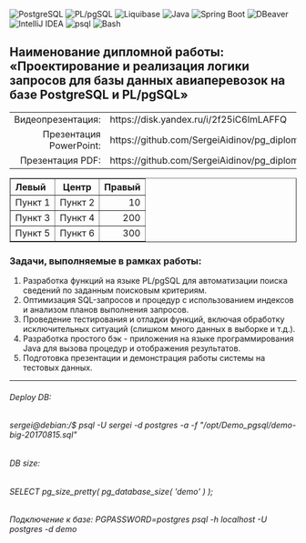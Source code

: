 ![PostgreSQL](https://img.shields.io/badge/PostgreSQL-336791?style=for-the-badge&logo=postgresql&logoColor=white)
![PL/pgSQL](https://img.shields.io/badge/PL%2FpgSQL-336791?style=for-the-badge&logo=postgresql&logoColor=white)
![Liquibase](https://img.shields.io/badge/Liquibase-2962FF?style=for-the-badge&logo=liquibase&logoColor=white)
![Java](https://img.shields.io/badge/Java-007396?style=for-the-badge&logo=openjdk&logoColor=white)
![Spring Boot](https://img.shields.io/badge/SpringBoot-6DB33F?style=for-the-badge&logo=springboot&logoColor=white)
![DBeaver](https://img.shields.io/badge/DBeaver-372923?style=for-the-badge&logo=dbeaver&logoColor=white)
![IntelliJ IDEA](https://img.shields.io/badge/IntelliJIDEA-000000?style=for-the-badge&logo=intellijidea&logoColor=white)
![psql](https://img.shields.io/badge/psql-336791?style=for-the-badge&logo=postgresql&logoColor=white)
![Bash](https://img.shields.io/badge/Bash-4EAA25?style=for-the-badge&logo=gnubash&logoColor=white)


<h2>Наименование дипломной работы:
«Проектирование и реализация логики запросов для базы данных авиаперевозок на базе PostgreSQL и PL/pgSQL»</h2>

<table>
  <tr>
    <td style="text-align: right;"> Видеопрезентация:</td>
    <td>https://disk.yandex.ru/i/2f25iC6lmLAFFQ</td>
  </tr>
<tr>
<td style="text-align: right;">Презентация PowerPoint:</td>
 <td>https://github.com/SergeiAidinov/pg_diploma/blob/master/src/main/resources/Presentation.pptx </td>
</tr>
  <tr>
    <td style="text-align: right;">Презентация PDF:</td>
    <td>https://github.com/SergeiAidinov/pg_diploma/blob/master/src/main/resources/Presentation.pdf</td>
  </tr>
</table>

<table border="1">
  <tr>
    <th style="text-align: left;">Левый</th>
    <th style="text-align: center;">Центр</th>
    <th style="text-align: right;">Правый</th>
  </tr>
  <tr>
    <td style="text-align: left;">Пункт 1</td>
    <td style="text-align: center;">Пункт 2</td>
    <td style="text-align: right;">10</td>
  </tr>
  <tr>
    <td style="text-align: left;">Пункт 3</td>
    <td style="text-align: center;">Пункт 4</td>
    <td style="text-align: right;">200</td>
  </tr>
  <tr>
    <td style="text-align: left;">Пункт 5</td>
    <td style="text-align: center;">Пункт 6</td>
    <td style="text-align: right;">300</td>
  </tr>
</table>



 
<h3>Задачи, выполняемые в рамках работы:</h3>
<ol>
<li> Разработка функций на языке PL/pgSQL для автоматизации поиска сведений по заданным поисковым критериям.</li>
<li> Оптимизация SQL-запросов и процедур с использованием индексов и анализом планов выполнения запросов.</li>
<li> Проведение тестирования и отладки функций, включая обработку исключительных ситуаций (слишком много данных в выборке и т.д.).</li>
<li> Разработка простого бэк - приложения на языке программирования Java для вызова процедур и отображения результатов.</li>
<li> Подготовка презентации и демонстрация работы системы на тестовых данных.</li>
</ol>

---

###### Deploy DB:

###### sergei@debian:/$ psql -U sergei -d postgres -a -f "/opt/Demo_pgsql/demo-big-20170815.sql"

###### DB size:

###### SELECT pg_size_pretty( pg_database_size( 'demo' ) );

###### Подключение к базе: PGPASSWORD=postgres psql -h localhost -U postgres -d demo
